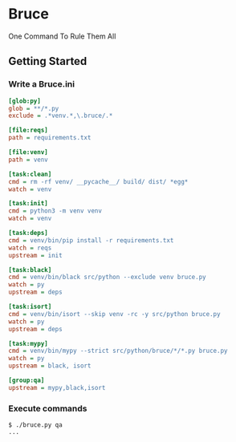 # Bruce
One Command To Rule Them All

## Getting Started

### Write a Bruce.ini
```ini
[glob:py]
glob = **/*.py
exclude = .*venv.*,\.bruce/.*

[file:reqs]
path = requirements.txt

[file:venv]
path = venv

[task:clean]
cmd = rm -rf venv/ __pycache__/ build/ dist/ *egg*
watch = venv

[task:init]
cmd = python3 -m venv venv
watch = venv

[task:deps]
cmd = venv/bin/pip install -r requirements.txt
watch = reqs
upstream = init

[task:black]
cmd = venv/bin/black src/python --exclude venv bruce.py
watch = py
upstream = deps

[task:isort]
cmd = venv/bin/isort --skip venv -rc -y src/python bruce.py
watch = py
upstream = deps

[task:mypy]
cmd = venv/bin/mypy --strict src/python/bruce/*/*.py bruce.py
watch = py
upstream = black, isort

[group:qa]
upstream = mypy,black,isort
```

### Execute commands
```shell
$ ./bruce.py qa
...
```
